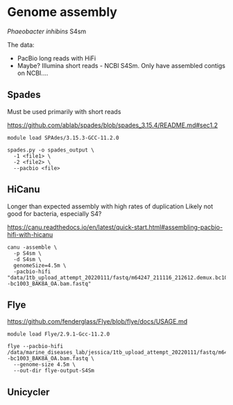 # Genome assembly

*Phaeobacter inhibins* S4sm

The data:  
- PacBio long reads with HiFi
- Maybe? Illumina short reads - NCBI S4Sm. Only have assembled contigs on NCBI....

## Spades

Must be used primarily with short reads

https://github.com/ablab/spades/blob/spades_3.15.4/README.md#sec1.2

```{bash}
module load SPAdes/3.15.3-GCC-11.2.0

spades.py -o spades_output \
  -1 <file1> \
  -2 <file2> \
  --pacbio <file>
```


## HiCanu

Longer than expected assembly with high rates of duplication
Likely not good for bacteria, especially S4?

https://canu.readthedocs.io/en/latest/quick-start.html#assembling-pacbio-hifi-with-hicanu

```{bash}
canu -assemble \
  -p S4sm \
  -d S4sm \
  genomeSize=4.5m \
  -pacbio-hifi "data/1tb_upload_attempt_20220111/fastq/m64247_211116_212612.demux.bc1003_BAK8A_OA--bc1003_BAK8A_OA.bam.fastq"
```


## Flye

https://github.com/fenderglass/Flye/blob/flye/docs/USAGE.md

```{bash}
module load Flye/2.9.1-Gcc-11.2.0

flye --pacbio-hifi /data/marine_diseases_lab/jessica/1tb_upload_attempt_20220111/fastq/m64247_211116_212612.demux.bc1003_BAK8A_OA--bc1003_BAK8A_OA.bam.fastq \
  --genome-size 4.5m \
  --out-dir flye-output-S4Sm
```


## Unicycler
